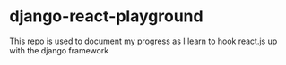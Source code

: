 # django-react-playground
This repo is used to document my progress as I learn to hook react.js up with the django framework
